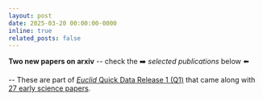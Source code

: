 ```yaml
---
layout: post
date: 2025-03-20 00:00:00-0000
inline: true
related_posts: false
---
```


**Two new papers on arxiv** -- check the :arrow_right: _selected publications_ below :arrow_left:


-- These are part of [*Euclid* Quick Data Release 1 (Q1)](https://www.euclid-ec.org/public/press-releases/euclid-quick-data-release-1/data) that came along with [27 early science papers](https://www.cosmos.esa.int/web/euclid/q1-papers). 